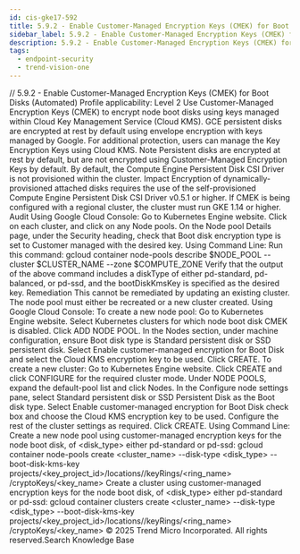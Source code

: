 ```yaml
---
id: cis-gke17-592
title: 5.9.2 - Enable Customer-Managed Encryption Keys (CMEK) for Boot Disks (Automated)
sidebar_label: 5.9.2 - Enable Customer-Managed Encryption Keys (CMEK) for Boot Disks (Automated)
description: 5.9.2 - Enable Customer-Managed Encryption Keys (CMEK) for Boot Disks (Automated)
tags:
  - endpoint-security
  - trend-vision-one
---
```


/*<![CDATA[*/ $('#title').html($('meta[name=map-description]').attr('content')); /*]]>*/ 5.9.2 - Enable Customer-Managed Encryption Keys (CMEK) for Boot Disks (Automated) Profile applicability: Level 2 Use Customer-Managed Encryption Keys (CMEK) to encrypt node boot disks using keys managed within Cloud Key Management Service (Cloud KMS). GCE persistent disks are encrypted at rest by default using envelope encryption with keys managed by Google. For additional protection, users can manage the Key Encryption Keys using Cloud KMS. Note Persistent disks are encrypted at rest by default, but are not encrypted using Customer-Managed Encryption Keys by default. By default, the Compute Engine Persistent Disk CSI Driver is not provisioned within the cluster. Impact Encryption of dynamically-provisioned attached disks requires the use of the self-provisioned Compute Engine Persistent Disk CSI Driver v0.5.1 or higher. If CMEK is being configured with a regional cluster, the cluster must run GKE 1.14 or higher. Audit Using Google Cloud Console: Go to Kubernetes Engine website. Click on each cluster, and click on any Node pools. On the Node pool Details page, under the Security heading, check that Boot disk encryption type is set to Customer managed with the desired key. Using Command Line: Run this command: gcloud container node-pools describe $NODE_POOL --cluster $CLUSTER_NAME --zone $COMPUTE_ZONE Verify that the output of the above command includes a diskType of either pd-standard, pd-balanced, or pd-ssd, and the bootDiskKmsKey is specified as the desired key. Remediation This cannot be remediated by updating an existing cluster. The node pool must either be recreated or a new cluster created. Using Google Cloud Console: To create a new node pool: Go to Kubernetes Engine website. Select Kubernetes clusters for which node boot disk CMEK is disabled. Click ADD NODE POOL. In the Nodes section, under machine configuration, ensure Boot disk type is Standard persistent disk or SSD persistent disk. Select Enable customer-managed encryption for Boot Disk and select the Cloud KMS encryption key to be used. Click CREATE. To create a new cluster: Go to Kubernetes Engine website. Click CREATE and click CONFIGURE for the required cluster mode. Under NODE POOLS, expand the default-pool list and click Nodes. In the Configure node settings pane, select Standard persistent disk or SSD Persistent Disk as the Boot disk type. Select Enable customer-managed encryption for Boot Disk check box and choose the Cloud KMS encryption key to be used. Configure the rest of the cluster settings as required. Click CREATE. Using Command Line: Create a new node pool using customer-managed encryption keys for the node boot disk, of <disk_type> either pd-standard or pd-ssd: gcloud container node-pools create <cluster_name> --disk-type <disk_type> --boot-disk-kms-key projects/<key_project_id>/locations/<location>/keyRings/<ring_name> /cryptoKeys/<key_name> Create a cluster using customer-managed encryption keys for the node boot disk, of <disk_type> either pd-standard or pd-ssd: gcloud container clusters create <cluster_name> --disk-type <disk_type> --boot-disk-kms-key projects/<key_project_id>/locations/<location>/keyRings/<ring_name> /cryptoKeys/<key_name> © 2025 Trend Micro Incorporated. All rights reserved.Search Knowledge Base